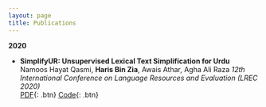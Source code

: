```yaml
---
layout: page
title: Publications
---
```


**2020**

- **SimplifyUR: Unsupervised Lexical Text Simplification for Urdu**  
	Namoos Hayat Qasmi, **Haris Bin Zia**, Awais Athar, Agha Ali Raza 
	*12th International Conference on Language Resources and Evaluation (LREC 2020)*  
	[PDF](https://www.aclweb.org/anthology/2020.lrec-1.428.pdf){: .btn}
	[Code](https://github.com/harisbinzia/SimplifyUR){: .btn}
